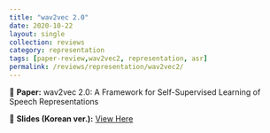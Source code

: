 ```yaml
---
title: "wav2vec 2.0"
date: 2020-10-22
layout: single
collection: reviews
category: representation
tags: [paper-review,wav2vec2, representation, asr]
permalink: /reviews/representation/wav2vec2/
---
```


📝 **Paper:** wav2vec 2.0: A Framework for Self-Supervised Learning of Speech Representations


<!-- 📝 **Paper:** Glow-TTS: A Generative Flow for Text-to-Speech Synthesis  
🔍 **Summary:** This paper introduces a **flow-based** model for TTS, improving **robustness** compared to Tacotron. -->



📄 **Slides (Korean ver.):** [View Here](https://docs.google.com/presentation/d/1pCZbtIL88Wt9c8To480zl6LbiNOmeh_I/edit?usp=sharing&ouid=116677507102760525154&rtpof=true&sd=true)




